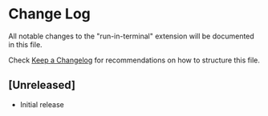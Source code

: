 # Change Log

All notable changes to the "run-in-terminal" extension will be documented in this file.

Check [Keep a Changelog](http://keepachangelog.com/) for recommendations on how to structure this file.

## [Unreleased]

- Initial release